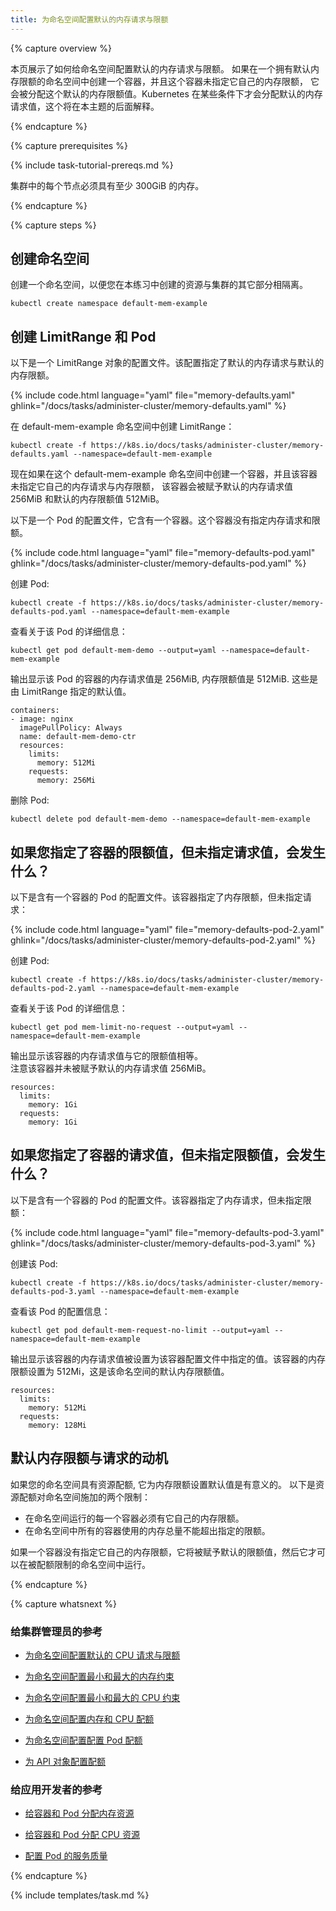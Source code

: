 ```yaml
---
title: 为命名空间配置默认的内存请求与限额
---
```




{% capture overview %}


本页展示了如何给命名空间配置默认的内存请求与限额。
如果在一个拥有默认内存限额的命名空间中创建一个容器，并且这个容器未指定它自己的内存限额，
它会被分配这个默认的内存限额值。Kubernetes 在某些条件下才会分配默认的内存请求值，这个将在本主题的后面解释。

{% endcapture %}

{% capture prerequisites %}

{% include task-tutorial-prereqs.md %}


集群中的每个节点必须具有至少 300GiB 的内存。

{% endcapture %}

{% capture steps %}


## 创建命名空间

创建一个命名空间，以便您在本练习中创建的资源与集群的其它部分相隔离。

```shell
kubectl create namespace default-mem-example
```


## 创建 LimitRange 和 Pod

以下是一个 LimitRange 对象的配置文件。该配置指定了默认的内存请求与默认的内存限额。

{% include code.html language="yaml" file="memory-defaults.yaml" ghlink="/docs/tasks/administer-cluster/memory-defaults.yaml" %}


在 default-mem-example 命名空间中创建 LimitRange：

```shell
kubectl create -f https://k8s.io/docs/tasks/administer-cluster/memory-defaults.yaml --namespace=default-mem-example
```


现在如果在这个 default-mem-example 命名空间中创建一个容器，并且该容器未指定它自己的内存请求与内存限额，
该容器会被赋予默认的内存请求值 256MiB 和默认的内存限额值 512MiB。

以下是一个 Pod 的配置文件，它含有一个容器。这个容器没有指定内存请求和限额。

{% include code.html language="yaml" file="memory-defaults-pod.yaml" ghlink="/docs/tasks/administer-cluster/memory-defaults-pod.yaml" %}


创建 Pod:

```shell
kubectl create -f https://k8s.io/docs/tasks/administer-cluster/memory-defaults-pod.yaml --namespace=default-mem-example
```


查看关于该 Pod 的详细信息：

```shell
kubectl get pod default-mem-demo --output=yaml --namespace=default-mem-example
```


输出显示该 Pod 的容器的内存请求值是 256MiB, 内存限额值是 512MiB.
这些是由 LimitRange 指定的默认值。

```shel
containers:
- image: nginx
  imagePullPolicy: Always
  name: default-mem-demo-ctr
  resources:
    limits:
      memory: 512Mi
    requests:
      memory: 256Mi
```


删除 Pod:

```shell
kubectl delete pod default-mem-demo --namespace=default-mem-example
```


## 如果您指定了容器的限额值，但未指定请求值，会发生什么？

以下是含有一个容器的 Pod 的配置文件。该容器指定了内存限额，但未指定请求：

{% include code.html language="yaml" file="memory-defaults-pod-2.yaml" ghlink="/docs/tasks/administer-cluster/memory-defaults-pod-2.yaml" %}


创建 Pod:

```shell
kubectl create -f https://k8s.io/docs/tasks/administer-cluster/memory-defaults-pod-2.yaml --namespace=default-mem-example
```


查看关于该 Pod 的详细信息：

```shell
kubectl get pod mem-limit-no-request --output=yaml --namespace=default-mem-example
```


输出显示该容器的内存请求值与它的限额值相等。  
注意该容器并未被赋予默认的内存请求值 256MiB。

```
resources:
  limits:
    memory: 1Gi
  requests:
    memory: 1Gi
```


## 如果您指定了容器的请求值，但未指定限额值，会发生什么？

以下是含有一个容器的 Pod 的配置文件。该容器指定了内存请求，但未指定限额：

{% include code.html language="yaml" file="memory-defaults-pod-3.yaml" ghlink="/docs/tasks/administer-cluster/memory-defaults-pod-3.yaml" %}


创建该 Pod:

```shell
kubectl create -f https://k8s.io/docs/tasks/administer-cluster/memory-defaults-pod-3.yaml --namespace=default-mem-example
```


查看该 Pod 的配置信息：

```shell
kubectl get pod default-mem-request-no-limit --output=yaml --namespace=default-mem-example
```


输出显示该容器的内存请求值被设置为该容器配置文件中指定的值。该容器的内存限额设置为 512Mi，这是该命名空间的默认内存限额值。

```
resources:
  limits:
    memory: 512Mi
  requests:
    memory: 128Mi
```


## 默认内存限额与请求的动机

如果您的命名空间具有资源配额,
它为内存限额设置默认值是有意义的。
以下是资源配额对命名空间施加的两个限制：

* 在命名空间运行的每一个容器必须有它自己的内存限额。
* 在命名空间中所有的容器使用的内存总量不能超出指定的限额。

如果一个容器没有指定它自己的内存限额，它将被赋予默认的限额值，然后它才可以在被配额限制的命名空间中运行。

{% endcapture %}

{% capture whatsnext %}


### 给集群管理员的参考

* [为命名空间配置默认的 CPU 请求与限额](/docs/tasks/administer-cluster/default-cpu-request-limit/)

* [为命名空间配置最小和最大的内存约束](/docs/tasks/administer-cluster/memory-constraint-namespace/)

* [为命名空间配置最小和最大的 CPU 约束](/docs/tasks/administer-cluster/cpu-constraint-namespace/)

* [为命名空间配置内存和 CPU 配额](/docs/tasks/administer-cluster/quota-memory-cpu-namespace/)

* [为命名空间配置配置 Pod 配额](/docs/tasks/administer-cluster/quota-pod-namespace/)

* [为 API 对象配置配额](/docs/tasks/administer-cluster/quota-api-object/)


### 给应用开发者的参考

* [给容器和 Pod 分配内存资源](/docs/tasks/configure-pod-container/assign-memory-resource/)

* [给容器和 Pod 分配 CPU 资源](/docs/tasks/configure-pod-container/assign-cpu-resource/)

* [配置 Pod 的服务质量](/docs/tasks/configure-pod-container/quality-service-pod/)

{% endcapture %}

{% include templates/task.md %}
